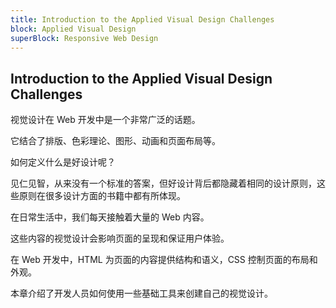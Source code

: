 ```yaml
---
title: Introduction to the Applied Visual Design Challenges
block: Applied Visual Design
superBlock: Responsive Web Design
---
```

## Introduction to the Applied Visual Design Challenges

视觉设计在 Web 开发中是一个非常广泛的话题。

它结合了排版、色彩理论、图形、动画和页面布局等。

如何定义什么是好设计呢？

见仁见智，从来没有一个标准的答案，但好设计背后都隐藏着相同的设计原则，这些原则在很多设计方面的书籍中都有所体现。

在日常生活中，我们每天接触着大量的 Web 内容。

这些内容的视觉设计会影响页面的呈现和保证用户体验。

在 Web 开发中，HTML 为页面的内容提供结构和语义，CSS 控制页面的布局和外观。

本章介绍了开发人员如何使用一些基础工具来创建自己的视觉设计。